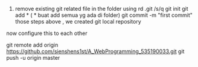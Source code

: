 1. remove existing git related file in the folder using rd .git /s/q
git init
git add * ( * buat add semua yg ada di folder)
git commit -m "first commit"
those steps above , we created git local repository

now configure this to each other 

git remote add origin https://github.com/sienshens1st/A_WebProgramming_535190033.git
git push -u origin master